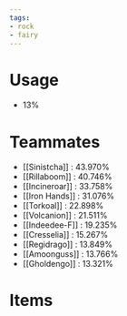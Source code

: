 ```yaml
---
tags:
- rock
- fairy
---
```

# Usage
- 13%
# Teammates
- [[Sinistcha]] : 43.970%
- [[Rillaboom]] : 40.746%
- [[Incineroar]] : 33.758%
- [[Iron Hands]] : 31.076%
- [[Torkoal]] : 22.898%
- [[Volcanion]] : 21.511%
- [[Indeedee-F]] : 19.235%
- [[Cresselia]] : 15.267%
- [[Regidrago]] : 13.849%
- [[Amoonguss]] : 13.766%
- [[Gholdengo]] : 13.321%
# Items